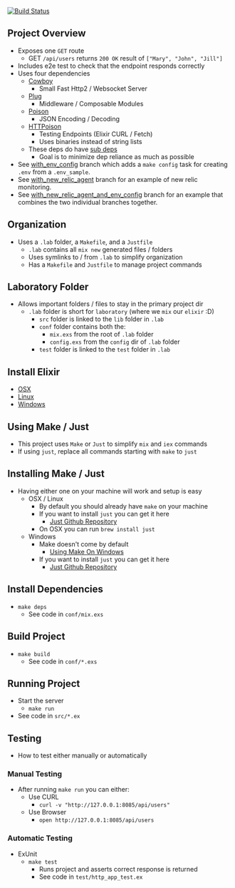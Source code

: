 [![Build Status](https://travis-ci.org/afaur/elixir-plug-api.svg?branch=master)](https://travis-ci.org/afaur/elixir-plug-api)

## Project Overview
  - Exposes one `GET` route
    - GET `/api/users` returns `200 OK` result of `["Mary", "John", "Jill"]`
  - Includes e2e test to check that the endpoint responds correctly
  - Uses four dependencies
    - [Cowboy](https://github.com/ninenines/cowboy)
      - Small Fast Http2 / Websocket Server
    - [Plug](https://github.com/elixir-plug/plug)
      - Middleware / Composable Modules 
    - [Poison](https://github.com/devinus/poison)
      - JSON Encoding / Decoding
    - [HTTPoison](https://github.com/edgurgel/httpoison)
      - Testing Endpoints (Elixir CURL / Fetch)
      - Uses binaries instead of string lists
    - These deps do have [sub deps](https://github.com/afaur/elixir-plug-api/blob/master/.lab/mix.lock)
      - Goal is to minimize dep reliance as much as possible
  - See [with_env_config](https://github.com/afaur/elixir-plug-api/tree/with_env_config)
    branch which adds a `make config` task for creating `.env` from a `.env_sample`.
  - See [with_new_relic_agent](https://github.com/afaur/elixir-plug-api/tree/with_new_relic_agent)
    branch for an example of new relic monitoring.
  - See [with_new_relic_agent_and_env_config](https://github.com/afaur/elixir-plug-api/tree/with_new_relic_agent_and_env_config)
    branch for an example that combines the two individual branches together.

## Organization
  - Uses a `.lab` folder, a `Makefile`, and a `Justfile`
    - `.lab` contains all `mix new` generated files / folders
    - Uses symlinks to / from `.lab` to simplify organization
    - Has a `Makefile` and `Justfile` to manage project commands

## Laboratory Folder
  - Allows important folders / files to stay in the primary project dir
    - `.lab` folder is short for `laboratory` (where we `mix` our `elixir` :D)
      - `src` folder is linked to the `lib` folder in `.lab`
      - `conf` folder contains both the:
        - `mix.exs` from the root of `.lab` folder
        - `config.exs` from the `config` dir of `.lab` folder
      - `test` folder is linked to the `test` folder in `.lab`

## Install Elixir
  - [OSX](https://elixir-lang.org/install.html#mac-os-x)
  - [Linux](https://elixir-lang.org/install.html#unix-and-unix-like)
  - [Windows](https://elixir-lang.org/install.html#windows)

## Using Make / Just
  - This project uses `Make` or `Just` to simplify `mix` and `iex` commands
  - If using `just`, replace all commands starting with `make` to `just`

## Installing Make / Just
  - Having either one on your machine will work and setup is easy
    - OSX / Linux
      - By default you should already have `make` on your machine
      - If you want to install `just` you can get it here
        - [Just Github Repository](https://github.com/casey/just)
      - On OSX you can run `brew install just`
    - Windows
      - Make doesn't come by default 
        - [Using Make On Windows](https://stackoverflow.com/questions/12881854/how-to-use-gnu-make-on-windows)
      - If you want to install `just` you can get it here
        - [Just Github Repository](https://github.com/casey/just)

## Install Dependencies
  - `make deps`
    - See code in `conf/mix.exs`

## Build Project
  - `make build`
    - See code in `conf/*.exs`

## Running Project
  - Start the server
    - `make run`
  - See code in `src/*.ex`

## Testing
  - How to test either manually or automatically
  ### Manual Testing
  - After running `make run` you can either:
    - Use CURL
      - `curl -v "http://127.0.0.1:8085/api/users"`
    - Use Browser
      - `open http://127.0.0.1:8085/api/users`
  ### Automatic Testing
  - ExUnit
    - `make test`
      - Runs project and asserts correct response is returned
      - See code in `test/http_app_test.ex`
